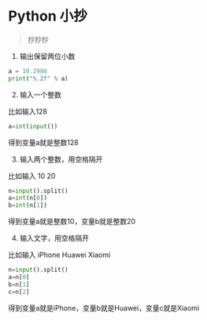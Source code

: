 # Python 小抄

> 抄抄抄

1. 输出保留两位小数

```py
a = 10.2980
print("%.2f" % a)
```


2. 输入一个整数

比如输入128

```py
a=int(input())
```

得到变量a就是整数128

3. 输入两个整数，用空格隔开

比如输入 10 20

```py
n=input().split()
a=int(n[0])
b=int(n[1])
```

得到变量a就是整数10，变量b就是整数20

4. 输入文字，用空格隔开

比如输入 iPhone Huawei Xiaomi

```py
n=input().split()
a=n[0]
b=n[1]
c=n[2]
```

得到变量a就是iPhone，变量b就是Huawei，变量c就是Xiaomi
